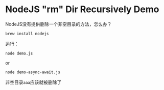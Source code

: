 NodeJS "rm" Dir Recursively Demo
================================

NodeJS没有提供删除一个非空目录的方法，怎么办？

```
brew install nodejs
```

运行：

```
node demo.js
```

or

```
node demo-async-await.js
```

非空目录`aaa`应该就被删除了
